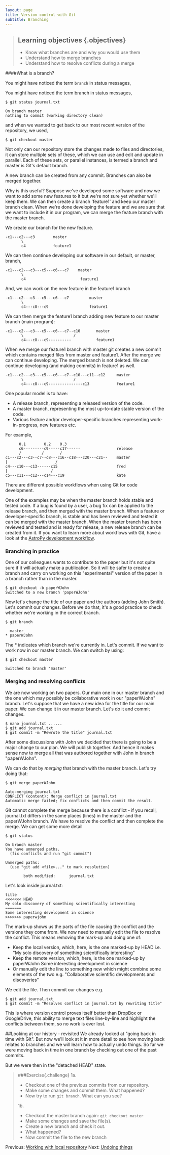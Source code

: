 ```yaml
---
layout: page
title: Version control with Git 
subtitle: Branching
---
```


> ## Learning objectives {.objectives}
> * Know what branches are and why you would use them
> * Understand how to merge branches
> * Understand how to resolve conflicts during a merge

####What is a branch?

You might have noticed the term `branch` in status messages,

You might have noticed the term branch in status messages,

~~~{.bash}
$ git status journal.txt 
~~~
~~~{.output}
On branch master 
nothing to commit (working directory clean)
~~~

and when we wanted to get back to our most recent version of the repository, we
used,

    $ git checkout master

Not only can our repository store the changes made to files and directories, it
can store multiple sets of these, which we can use and edit and update in
parallel. Each of these sets, or parallel instances, is termed a branch and
master is Git's default branch. 

 A new branch can be created from any commit. Branches can also be merged
 together. 

 Why is this useful? Suppose we've developed some software and now we want to
 add some new features to it but we're not sure yet whether we'll keep them. We
 can then create a branch 'feature1' and keep our master branch clean. When
 we're done developing the feature and we are sure that we want to include it
 in our program, we can merge the feature branch with the master branch. 
 
 We create our branch for the new feature.

```    
-c1---c2---c3        master 
       \
       c4            feature1
```

We can then continue developing our software in our default, or master, branch,

```     
-c1---c2---c3---c5---c6---c7    master
       \ 
       c4                        feature1
```
And, we can work on the new feature in the feature1 branch

```    
-c1---c2---c3---c5---c6---c7         master 
       \
       c4---c8---c9                  feature1
```

We can then merge the feature1 branch adding new feature to our master branch
(main program):

```
-c1---c2---c3---c5---c6---c7--c10       master
       \                      /
       c4---c8---c9----------           feature1

```
When we merge our feature1 branch with master git creates a new commit which
contains merged files from master and feature1. After the merge we can continue
developing. The merged branch is not deleted. We can continue developing (and
making commits) in feature1 as well.

```    
-c1---c2---c3---c5---c6---c7--c10---c11--c12     master
       \                      / 
       c4---c8---c9---------------c13            feature1
```
One popular model is to have:

-   A release branch, representing a released version of the code.
-   A master branch, representing the most up-to-date stable version of the
code.  
-   Various feature and/or developer-specific branches representing
work-in-progress, new features etc.

For example,

```
      0.1        0.2    0.3 
      c6---------c9-----c17------                release
      /         /       / 
c1---c2---c3--c7--c8---c16--c18---c20---c21--    master
|                     /
c4---c10---c13------c15                          fred 
|                   / 
c5---c11---c12---c14---c19                       kate
```

There are different possible workflows when using Git for code development. 

One of the examples may be when the master branch holds stable and tested code.
If a bug is found by a user, a bug fix can be applied to the release branch,
and then merged with the master branch.  When a feature or developer-specific
branch, is stable and has been reviewed and tested it can be merged with the
master branch. When the master branch has been reviewed and tested and is ready
for release, a new release branch can be created from it.  If you want to learn
more about workflows with Git, have a look at the [AstroPy development
workflow](http://astropy.readthedocs.org/en/latest/development/workflow/development_workflow.html).


### Branching in practice

One of our colleagues wants to contribute to the paper but it's not quite sure
if it will actually make a publication. So it will be safer to create a branch
and carry on working on this "experimental" version of the paper in a branch
rather than in the master.

~~~{.bash}
$ git checkout -b paperWJohn 
Switched to a new branch 'paperWJohn'
~~~

Now let's change the title of our paper and the authors (adding John Smith).
Let's commit our changes. Before we do that, it's a good practice to check
whether we're working in the correct branch.

~~~{.bash}
$ git branch 
~~~
~~~{.output}
  master
* paperWJohn 
~~~

The * indicates which branch we're currently in. Let's commit. If we want to
work now in our master branch. We can switch by using:

~~~{.bash}
$ git checkout master 
~~~
~~~{.output}
Switched to branch 'master'
~~~

### Merging and resolving conflicts

We are now working on two papers. Our main one in our master branch and the one
which may possibly be collaborative work in our "paperWJohn" branch. Let's
suppose that we have a new idea for the title for our main paper. We can change
it in our master branch. Let's do it and commit changes.

~~~{.bash}
$ nano journal.txt ......  
$ git add journal.txt 
$ git commit -m "Rewrote the title" journal.txt
~~~

After some discussions with John we decided that there is going to be a major
change to our plan. We will publish together. And hence it makes sense now to
merge all that was authored together with John in branch "paperWJohn". 

 We can do that by *merging* that branch with the master branch. Let's try
 doing that:

~~~{.bash}
$ git merge paperWJohn 
~~~
~~~{.output}
Auto-merging journal.txt
CONFLICT (content): Merge conflict in journal.txt
Automatic merge failed; fix conflicts and then commit the result.
~~~

Git cannot complete the merge because there is a conflict - if you recall,
journal.txt differs in the same places (lines) in the master and the paperWJohn
branch. We have to resolve the conflict and then complete the merge. We can get
some more detail

~~~{.bash}
$ git status
~~~
~~~{.output}
On branch master
You have unmerged paths.
  (fix conflicts and run "git commit")

Unmerged paths:
  (use "git add <file>..." to mark resolution)

    	both modified:      journal.txt
~~~

Let's look inside journal.txt:

```
title
<<<<<<< HEAD
My solo discovery of something scientifically interesting
=======
Some interesting development in science
>>>>>>> paperwjohn
```

The mark-up shows us the parts of the file causing the conflict and the
versions they come from. We now need to manually edit the file to resolve the
conflict. This means removing the mark-up and doing one of:

-   Keep the local version, which, here, is the one marked-up by HEAD i.e.
"My solo discovery of something scientifically interesting"
-   Keep the remote version, which, here, is the one marked-up by paperWJohn 
Some interesting development in science
-   Or manually edit the line to something new which might combine some elements
of the two e.g. "Collaborative scientific developments and discoveries"

We edit the file. Then commit our changes e.g.

~~~{.bash}
$ git add journal.txt 
$ git commit -m "Resolves conflict in journal.txt by rewriting title" 
~~~

This is where version control proves itself better than DropBox or GoogleDrive,
this ability to merge text files line-by-line and highlight the conflicts
between them, so no work is ever lost.


##Looking at our history - revisited
We already looked at "going back in time with Git". But now we'll look at it in
more detail to see how moving back relates to branches and we will learn how to
actually undo things. So far we were moving back in time in one branch by 
checking out one of the past commits. 

But we were then in the "detached HEAD" state.

> ###Exercise{.challenge}
> 1a. 
>
> - Checkout one of the previous commits from our repository.
> - Make some changes and commit them. What happened?
> - Now try to run `git branch`. What can you see?
> 
> 1b.
>
> - Checkout the master branch again: `git checkout master` 
> - Make some changes and save the file(s). 
> - Create a new branch and check it out.
> - What happened?
> - Now commit the file to the new branch

Previous: [Working with local repository](02-local.html) Next: [Undoing
things](04-undoing.html)




